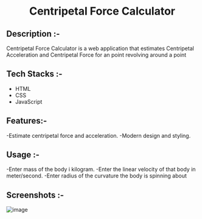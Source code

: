 # <p align="center">Centripetal Force Calculator</p>

## Description :-

Centripetal Force Calculator is a web application that estimates Centripetal Acceleration and Centripetal Force for an point revolving around a point

## Tech Stacks :-

- HTML
- CSS
- JavaScript

## Features:-

-Estimate centripetal force and acceleration.
-Modern design and styling.

## Usage :-

-Enter mass of the body i kilogram.
-Enter the linear velocity of that body in meter/second.
-Enter radius of the curvature the body is spinning about

## Screenshots :-

![image](https://github.com/Rakesh9100/CalcDiverse/assets/73993775/7ee106d7-74d5-4a41-975e-488753daee2e)
